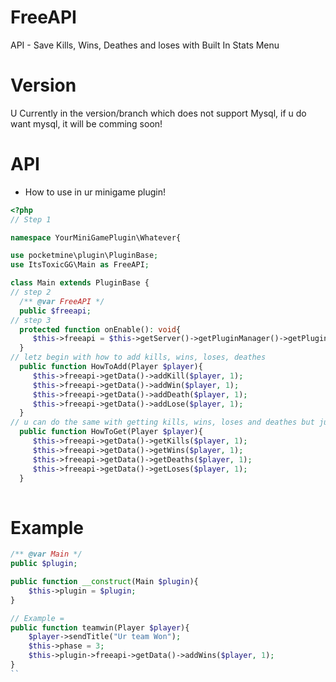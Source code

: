 # FreeAPI
API - Save Kills, Wins, Deathes and loses with Built In Stats Menu
# Version
U Currently in the version/branch which does not support Mysql, if u do want mysql, it will be comming soon!
# API
- How to use in ur minigame plugin!
```php
<?php
// Step 1

namespace YourMiniGamePlugin\Whatever{

use pocketmine\plugin\PluginBase;
use ItsToxicGG\Main as FreeAPI;

class Main extends PluginBase {
// step 2
  /** @var FreeAPI */	
  public $freeapi;
// step 3
  protected function onEnable(): void{
     $this->freeapi = $this->getServer()->getPluginManager()->getPlugin("FreeAPI");
  }
// letz begin with how to add kills, wins, loses, deathes
  public function HowToAdd(Player $player){
     $this->freeapi->getData()->addKill($player, 1);
     $this->freeapi->getData()->addWin($player, 1);
     $this->freeapi->getData()->addDeath($player, 1);
     $this->freeapi->getData()->addLose($player, 1);     
  }
// u can do the same with getting kills, wins, loses and deathes but just add get not add
  public function HowToGet(Player $player){
     $this->freeapi->getData()->getKills($player, 1);
     $this->freeapi->getData()->getWins($player, 1);
     $this->freeapi->getData()->getDeaths($player, 1);
     $this->freeapi->getData()->getLoses($player, 1);  
  }
  
```
# Example
```php
/** @var Main */
public $plugin;

public function __construct(Main $plugin){
    $this->plugin = $plugin;
}

// Example =
public function teamwin(Player $player){
    $player->sendTitle("Ur team Won");
    $this->phase = 3;
    $this->plugin->freeapi->getData()->addWins($player, 1);
}
``
